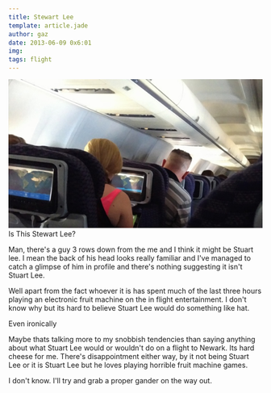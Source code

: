 ```yaml
---
title: Stewart Lee
template: article.jade
author: gaz
date: 2013-06-09 0x6:01
img: 
tags: flight
---
```


<div class='middle'>
<img src='./img/stewartlee.jpg'>
<div>Is This Stewart Lee?</div>
</div>

Man, there's a guy 3 rows down from the me and I think it might be Stuart lee. I mean the back of his head looks really familiar and I've managed to catch a glimpse of him in profile and there's nothing suggesting it isn't Stuart Lee.

Well apart from the fact whoever it is has spent much of the last three hours playing an electronic fruit machine on the in flight entertainment. I don't know why but its hard to believe Stuart Lee would do something like hat.

Even ironically

Maybe thats talking more to my snobbish tendencies than saying anything about what Stuart Lee would or wouldn't do on a flight to Newark. Its hard cheese for me. There's disappointment either way, by it not being Stuart Lee or it is Stuart Lee but he loves playing horrible fruit machine games.

I don't know. I'll try and grab a proper gander on the way out.

